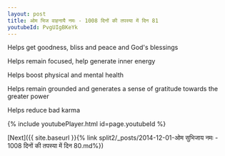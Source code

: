 ```yaml
---
layout: post
title: ओम भिज वाहनायै नमः - 1008 दिनों की तपस्या में दिन 81
youtubeId: PvgUIgBKeYk
---
```

 
 
Helps get goodness, bliss and peace and God's blessings
 
Helps remain focused, help generate inner energy 
 
Helps boost physical and mental health 
 
Helps remain grounded and generates a sense of gratitude towards the greater power 
 
Helps reduce bad karma
 
 
 
 


{% include youtubePlayer.html id=page.youtubeId %}
 
[Next]({{ site.baseurl }}{% link  split2/_posts/2014-12-01-ओम सुभिजाय नमः - 1008 दिनों की तपस्या में दिन 80.md%})
 
